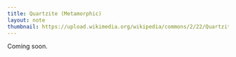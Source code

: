```yaml
---
title: Quartzite (Metamorphic)
layout: note
thumbnail: https://upload.wikimedia.org/wikipedia/commons/2/22/Quartzite_Solli%C3%A8res.jpg
---
```

Coming soon.

